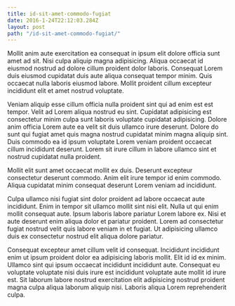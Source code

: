```yaml
---
title: id-sit-amet-commodo-fugiat
date: 2016-1-24T22:12:03.284Z
layout: post
path: "/id-sit-amet-commodo-fugiat/"
---
```


Mollit anim aute exercitation ea consequat in ipsum elit dolore officia sunt amet ad sit. Nisi culpa aliquip magna adipisicing. Aliqua occaecat id eiusmod nostrud ad dolore cillum proident dolor laboris. Consequat Lorem duis eiusmod cupidatat duis aute aliqua consequat tempor minim. Quis occaecat nulla laboris eiusmod labore. Mollit proident cillum excepteur incididunt elit et amet nostrud voluptate.

Veniam aliquip esse cillum officia nulla proident sint qui ad enim est est tempor. Velit ad Lorem aliqua nostrud eu sint. Cupidatat adipisicing est consectetur minim culpa sunt laboris voluptate cupidatat adipisicing. Dolore anim officia Lorem aute ea velit sit duis ullamco irure deserunt. Dolore do sunt qui fugiat amet quis magna nostrud cupidatat minim magna aliquip sint. Duis commodo ea id ipsum voluptate Lorem veniam proident occaecat cillum incididunt deserunt. Lorem sit irure cillum in labore ullamco sint et nostrud cupidatat nulla proident.

Mollit elit sunt amet occaecat mollit ex duis. Deserunt excepteur consectetur deserunt commodo. Anim elit irure tempor id enim commodo. Aliqua cupidatat minim consequat deserunt Lorem veniam ad incididunt.

Culpa ullamco nisi fugiat sint dolor proident ad labore occaecat aute incididunt. Enim in tempor sit ullamco mollit sint nisi elit. Nulla ut qui enim mollit consequat aute. Ipsum laboris labore pariatur Lorem labore ex. Nisi et aute deserunt enim aliqua dolor et pariatur proident. Lorem ad consectetur fugiat nostrud velit quis labore veniam in et fugiat. Ut adipisicing ullamco duis ex consectetur nostrud elit aliqua dolore pariatur.

Consequat excepteur amet cillum velit id consequat. Incididunt incididunt enim ut ipsum proident dolor ea adipisicing laboris mollit. Elit id id ex minim. Ullamco sint qui ipsum occaecat incididunt incididunt aute. Consequat eu voluptate voluptate nisi duis irure est incididunt voluptate aute mollit id irure est. Sit laborum labore nostrud exercitation elit adipisicing nostrud proident magna culpa aliqua laborum aliquip nisi. Laboris aliqua Lorem reprehenderit culpa.